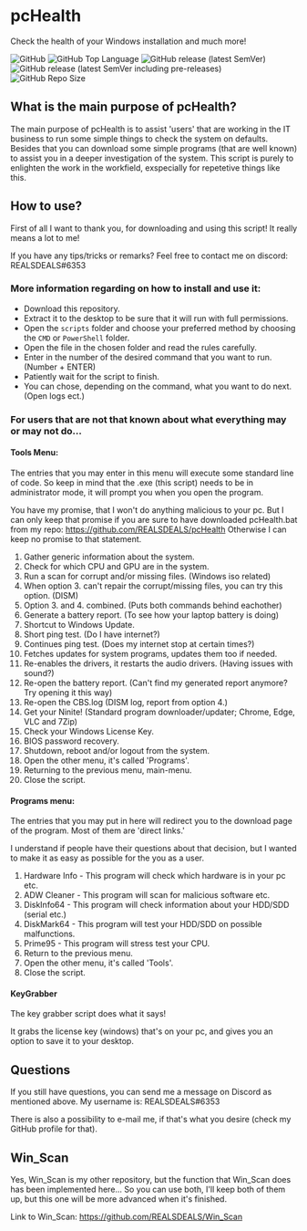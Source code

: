 # pcHealth

Check the health of your Windows installation and much more!

![GitHub](https://img.shields.io/github/license/REALSDEALS/pcHealth?label=License) ![GitHub Top Language](https://img.shields.io/github/languages/top/REALSDEALS/pcHealth?color=green&label=Batchfile) ![GitHub release (latest SemVer)](https://img.shields.io/github/v/release/REALSDEALS/pcHealth?label=Release) ![GitHub release (latest SemVer including pre-releases)](https://img.shields.io/github/v/release/REALSDEALS/pcHealth?include_prereleases&label=Release) ![GitHub Repo Size](https://img.shields.io/github/repo-size/REALSDEALS/pcHealth?label=Repo%20Size)

## What is the main purpose of pcHealth?

The main purpose of pcHealth is to assist 'users' that are working in the IT business to run some simple things to check the system on defaults. Besides that you can download some simple programs (that are well known) to assist you in a deeper investigation of the system. This script is purely to enlighten the work in the workfield, exspecially for repetetive things like this.

## How to use?

First of all I want to thank you, for downloading and using this script!
It really means a lot to me!

If you have any tips/tricks or remarks? 
Feel free to contact me on discord: REALSDEALS#6353

### More information regarding on how to install and use it:

- Download this repository.
- Extract it to the desktop to be sure that it will run with full permissions.
- Open the `scripts` folder and choose your preferred method by choosing the `CMD` or `PowerShell` folder.
- Open the file in the chosen folder and read the rules carefully.
- Enter in the number of the desired command that you want to run. (Number + ENTER)
- Patiently wait for the script to finish.
- You can chose, depending on the command, what you want to do next. (Open logs ect.)

### For users that are not that known about what everything may or may not do...

#### Tools Menu:
The entries that you may enter in this menu will execute some standard line of code.
So keep in mind that the .exe (this script) needs to be in administrator mode, it will prompt you when you open the program.

You have my promise, that I won't do anything malicious to your pc.
But I can only keep that promise if you are sure to have downloaded pcHealth.bat from my repo: https://github.com/REALSDEALS/pcHealth 
Otherwise I can keep no promise to that statement.

1. Gather generic information about the system.
2. Check for which CPU and GPU are in the system.
3. Run a scan for corrupt and/or missing files. (Windows iso related)
4. When option 3. can't repair the corrupt/missing files, you can try this option. (DISM)
5. Option 3. and 4. combined. (Puts both commands behind eachother)
6. Generate a battery report. (To see how your laptop battery is doing)
7. Shortcut to Windows Update.
8. Short ping test. (Do I have internet?)
9. Continues ping test. (Does my internet stop at certain times?)
10. Fetches updates for system programs, updates them too if needed.
11. Re-enables the drivers, it restarts the audio drivers. (Having issues with sound?)
12. Re-open the battery report. (Can't find my generated report anymore? Try opening it this way)
13. Re-open the CBS.log (DISM log, report from option 4.) 
14. Get your Ninite! (Standard program downloader/updater; Chrome, Edge, VLC and 7Zip)
15. Check your Windows License Key.
16. BIOS password recovery.
17. Shutdown, reboot and/or logout from the system.
18. Open the other menu, it's called 'Programs'.
19. Returning to the previous menu, main-menu.
20. Close the script.


#### Programs menu:
The entries that you may put in here will redirect you to the download page of the program.
Most of them are 'direct links.'

I understand if people have their questions about that decision, but I wanted to make it as easy as possible for the you as a user.

1. Hardware Info - This program will check which hardware is in your pc etc. 
2. ADW Cleaner - This program will scan for malicious software etc.
3. DiskInfo64 - This program will check information about your HDD/SDD (serial etc.)
4. DiskMark64 - This program will test your HDD/SDD on possible malfunctions.
5. Prime95 - This program will stress test your CPU.
6. Return to the previous menu.
7. Open the other menu, it's called 'Tools'.
8. Close the script.

#### KeyGrabber
The key grabber script does what it says!

It grabs the license key (windows) that's on your pc, and gives you an option to save it to your desktop.

## Questions
If you still have questions, you can send me a message on Discord as mentioned above.
My username is: REALSDEALS#6353

There is also a possibility to e-mail me, if that's what you desire (check my GitHub profile for that).

## Win_Scan

Yes, Win_Scan is my other repository, but the function that Win_Scan does has been implemented here...
So you can use both, I'll keep both of them up, but this one will be more advanced when it's finished.

Link to Win_Scan: https://github.com/REALSDEALS/Win_Scan